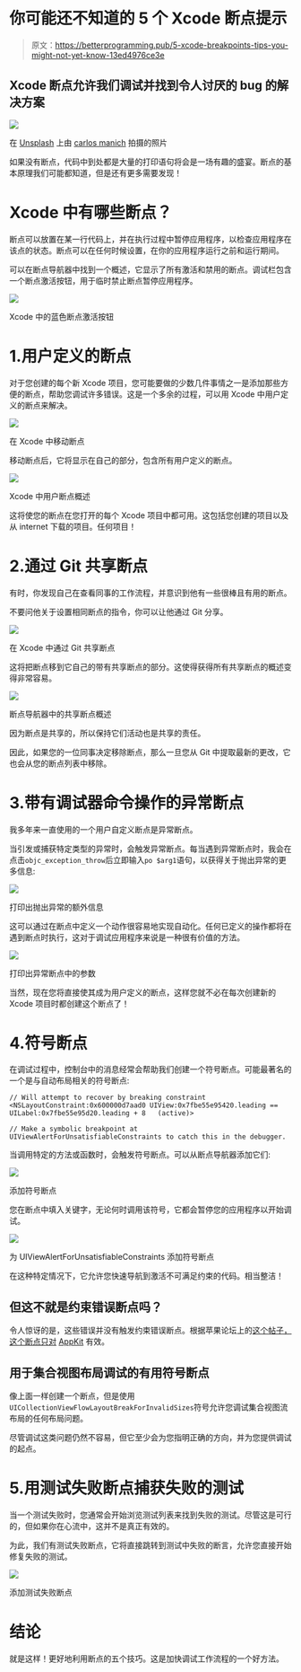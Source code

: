 # 你可能还不知道的 5 个 Xcode 断点提示

> 原文：<https://betterprogramming.pub/5-xcode-breakpoints-tips-you-might-not-yet-know-13ed4976ce3e>

## Xcode 断点允许我们调试并找到令人讨厌的 bug 的解决方案

![](img/f1481fe93d84aebf8869462a322e990b.png)

在 [Unsplash](https://unsplash.com/s/photos/break-point?utm_source=unsplash&utm_medium=referral&utm_content=creditCopyText) 上由 [carlos manich](https://unsplash.com/@carlosmanich?utm_source=unsplash&utm_medium=referral&utm_content=creditCopyText) 拍摄的照片

如果没有断点，代码中到处都是大量的打印语句将会是一场有趣的盛宴。断点的基本原理我们可能都知道，但是还有更多需要发现！

# Xcode 中有哪些断点？

断点可以放置在某一行代码上，并在执行过程中暂停应用程序，以检查应用程序在该点的状态。断点可以在任何时候设置，在你的应用程序运行之前和运行期间。

可以在断点导航器中找到一个概述，它显示了所有激活和禁用的断点。调试栏包含一个断点激活按钮，用于临时禁止断点暂停应用程序。

![](img/9b45c4fabbdc743741e6c792543de5f3.png)

Xcode 中的蓝色断点激活按钮

# 1.用户定义的断点

对于您创建的每个新 Xcode 项目，您可能要做的少数几件事情之一是添加那些方便的断点，帮助您调试许多错误。这是一个多余的过程，可以用 Xcode 中用户定义的断点来解决。

![](img/127a04075c1a2bc2d244cb41a76d4907.png)

在 Xcode 中移动断点

移动断点后，它将显示在自己的部分，包含所有用户定义的断点。

![](img/93bb74ef077034c1fa15cccfa3f1f02d.png)

Xcode 中用户断点概述

这将使您的断点在您打开的每个 Xcode 项目中都可用。这包括您创建的项目以及从 internet 下载的项目。任何项目！

# 2.通过 Git 共享断点

有时，你发现自己在查看同事的工作流程，并意识到他有一些很棒且有用的断点。

不要问他关于设置相同断点的指令，你可以让他通过 Git 分享。

![](img/9196966c22e01f9e630b161532d92d4e.png)

在 Xcode 中通过 Git 共享断点

这将把断点移到它自己的带有共享断点的部分。这使得获得所有共享断点的概述变得非常容易。

![](img/dd19a90b3dfb42b8a9e04a38db8f3130.png)

断点导航器中的共享断点概述

因为断点是共享的，所以保持它们活动也是共享的责任。

因此，如果您的一位同事决定移除断点，那么一旦您从 Git 中提取最新的更改，它也会从您的断点列表中移除。

# 3.带有调试器命令操作的异常断点

我多年来一直使用的一个用户自定义断点是异常断点。

当引发或捕获特定类型的异常时，会触发异常断点。每当遇到异常断点时，我会在点击`objc_exception_throw`后立即输入`po $arg1`语句，以获得关于抛出异常的更多信息:

![](img/34a7f0320b7fb630e93ee28b3feef943.png)

打印出抛出异常的额外信息

这可以通过在断点中定义一个动作很容易地实现自动化。任何已定义的操作都将在遇到断点时执行，这对于调试应用程序来说是一种很有价值的方法。

![](img/e396d63eba37d5d73a5f5038c202e2b0.png)

打印出异常断点中的参数

当然，现在您将直接使其成为用户定义的断点，这样您就不必在每次创建新的 Xcode 项目时都创建这个断点了！

# 4.符号断点

在调试过程中，控制台中的消息经常会帮助我们创建一个符号断点。可能最著名的一个是与自动布局相关的符号断点:

```
// Will attempt to recover by breaking constraint 
<NSLayoutConstraint:0x600000d7aad0 UIView:0x7fbe55e95420.leading == UILabel:0x7fbe55e95d20.leading + 8   (active)>

// Make a symbolic breakpoint at UIViewAlertForUnsatisfiableConstraints to catch this in the debugger.
```

当调用特定的方法或函数时，会触发符号断点。可以从断点导航器添加它们:

![](img/c049fbd6d6308c4a0eab2d455c73ede6.png)

添加符号断点

您在断点中填入关键字，无论何时调用该符号，它都会暂停您的应用程序以开始调试。

![](img/70d70f0e6a41898f03bc6ac9a28a8d23.png)

为 UIViewAlertForUnsatisfiableConstraints 添加符号断点

在这种特定情况下，它允许您快速导航到激活不可满足约束的代码。相当整洁！

## 但这不就是约束错误断点吗？

令人惊讶的是，这些错误并没有触发约束错误断点。根据苹果论坛上的[这个帖子，这个断点只对](https://forums.developer.apple.com/thread/98280) [AppKit](https://developer.apple.com/documentation/appkit) 有效。

## 用于集合视图布局调试的有用符号断点

像上面一样创建一个断点，但是使用`UICollectionViewFlowLayoutBreakForInvalidSizes`符号允许您调试集合视图流布局的任何布局问题。

尽管调试这类问题仍然不容易，但它至少会为您指明正确的方向，并为您提供调试的起点。

# 5.用测试失败断点捕获失败的测试

当一个测试失败时，您通常会开始浏览测试列表来找到失败的测试。尽管这是可行的，但如果你在心流中，这并不是真正有效的。

为此，我们有测试失败断点，它将直接跳转到测试中失败的断言，允许您直接开始修复失败的测试。

![](img/ff7d24ff7de54932abb15b4be25cbf3f.png)

添加测试失败断点

# 结论

就是这样！更好地利用断点的五个技巧。这是加快调试工作流程的一个好方法。